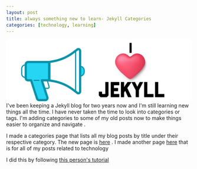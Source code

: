 ```yaml
---
layout: post
title: always something new to learn- Jekyll Categories
categories: [technology, learning]
---
```

![i heart jekyll](/images/iheartjekyll.png)
I've been keeping a Jekyll blog for two years now and I'm still learning new things all the time. I have never taken the time to look into categories or tags. I'm adding categories to some of my old posts now to make things easier to organize and navigate . 

I made a categories page that lists all my blog posts by title under their respective category. The new page is  [here](https://mother4ker.github.io/categories/) . I made another page [here](https://mother4ker.github.io/tech/) that is for all of my posts related to technology 

I did this by following [this person's tutorial ](https://blog.webjeda.com/jekyll-categories/)